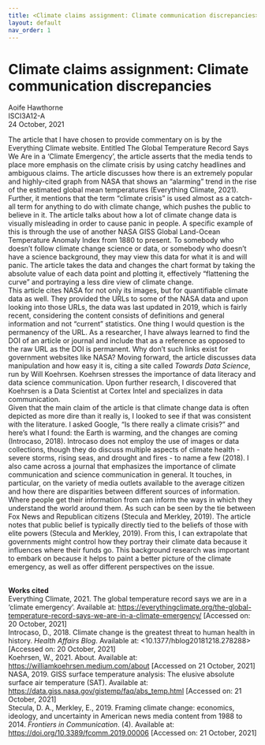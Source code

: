 ```yaml
---
title: <Climate claims assignment: Climate communication discrepancies>
layout: default
nav_order: 1
---
```


  # Climate claims assignment: Climate communication discrepancies
  Aoife Hawthorne<br>
  ISCI3A12-A<br>
  24 October, 2021<br>
  
  The article that I have chosen to provide commentary on is by the Everything Climate website. Entitled The Global Temperature Record Says We Are in a ‘Climate Emergency’, the article asserts that the media tends to place more emphasis on the climate crisis by using catchy headlines and ambiguous claims. The article discusses how there is an extremely popular and highly-cited graph from NASA that shows an “alarming” trend in the rise of the estimated global mean temperatures (Everything Climate, 2021). Further, it mentions that the term “climate crisis” is used almost as a catch-all term for anything to do with climate change, which pushes the public to believe in it. The article talks about how a lot of climate change data is visually misleading in order to cause panic in people. A specific example of this is through the use of another NASA GISS Global Land-Ocean Temperature Anomaly Index from 1880 to present. To somebody who doesn’t follow climate change science or data, or somebody who doesn’t have a science background, they may view this data for what it is and will panic. The article takes the data and changes the chart format by taking the absolute value of each data point and plotting it, effectively “flattening the curve” and portraying a less dire view of climate change.<br>
This article cites NASA for not only its images, but for quantifiable climate data as well. They provided the URLs to some of the NASA data and upon looking into those URLs, the data was last updated in 2019, which is fairly recent, considering the content consists of definitions and general information and not “current” statistics. One thing I would question is the permanency of the URL. As a researcher, I have always learned to find the DOI of an article or journal and include that as a reference as opposed to the raw URL as the DOI is permanent. Why don’t such links exist for government websites like NASA? Moving forward, the article discusses data manipulation and how easy it is, citing a site called *Towards Data Science*, run by Will Koehrsen. Koehrsen stresses the importance of data literacy and data science communication. Upon further research, I discovered that Koehrsen is a Data Scientist at Cortex Intel and specializes in data communication.<br>
Given that the main claim of the article is that climate change data is often depicted as more dire than it really is, I looked to see if that was consistent with the literature. I asked Google, “Is there really a climate crisis?” and here’s what I found: the Earth is warming, and the changes are coming (Introcaso, 2018). Introcaso does not employ the use of images or data collections, though they do discuss multiple aspects of climate health - severe storms, rising seas, and drought and fires - to name a few (2018). I also came across a journal that emphasizes the importance of climate communication and science communication in general. It touches, in particular, on the variety of media outlets available to the average citizen and how there are disparities between different sources of information. Where people get their information from can inform the ways in which they understand the world around them. As such can be seen by the tie between Fox News and Republican citizens (Stecula and Merkley, 2019). The article notes that public belief is typically directly tied to the beliefs of those with elite powers (Stecula and Merkley, 2019). From this, I can extrapolate that governments might control how they portray their climate data because it influences where their funds go. This background research was important to embark on because it helps to paint a better picture of the climate emergency, as well as offer different perspectives on the issue.<br><br>

<b>Works cited</b><br>
Everything Climate, 2021. The global temperature record says we are in a ‘climate emergency’. Available at: <https://everythingclimate.org/the-global-temperature-record-says-we-are-in-a-climate-emergency/> [Accessed on: 20 October, 2021]<br>
Introcaso, D., 2018. Climate change is the greatest threat to human health in history. *Health Affairs Blog*. Available at: <10.1377/hblog20181218.278288> [Accessed on: 20 October, 2021]<br>
Koehrsen, W., 2021. About. Available at: <https://williamkoehrsen.medium.com/about> [Accessed on 21 October, 2021]<br>
NASA, 2019. GISS surface temperature analysis: The elusive absolute surface air temperature (SAT). Available at: <https://data.giss.nasa.gov/gistemp/faq/abs_temp.html> [Accessed on: 21 October, 2021]<br>
Stecula, D. A., Merkley, E., 2019. Framing climate change: economics, ideology, and uncertainty in American news media content from 1988 to 2014. *Frontiers in Communication*. (4). Available at: <https://doi.org/10.3389/fcomm.2019.00006> [Accessed on: 21 October, 2021]

  
